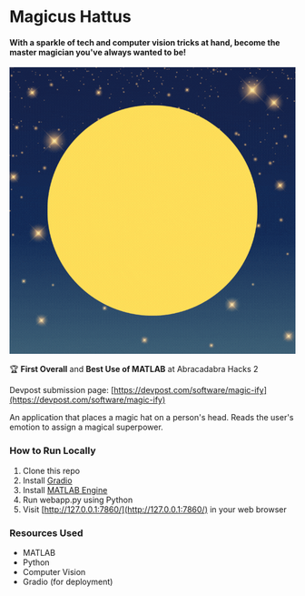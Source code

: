 # Magicus Hattus
#### With a sparkle of tech and computer vision tricks at hand, become the master magician you've always wanted to be!

![Magicus Hattus logo](NewLogo.gif)

🏆 **First Overall** and **Best Use of MATLAB** at Abracadabra Hacks 2

Devpost submission page: [https://devpost.com/software/magic-ify](https://devpost.com/software/magic-ify)

An application that places a magic hat on a person's head. Reads the user's emotion to assign a magical superpower.

### How to Run Locally
1. Clone this repo
2. Install [Gradio](gradio.app)
3. Install [MATLAB Engine](https://www.mathworks.com/help/matlab/matlab_external/install-the-matlab-engine-for-python.html)
4. Run webapp.py using Python
5. Visit [http://127.0.0.1:7860/](http://127.0.0.1:7860/) in your web browser

### Resources Used
- MATLAB
- Python
- Computer Vision 
- Gradio (for deployment)
